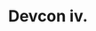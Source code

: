 ﻿---
number: 4
title: Devcon iv.
description: "Devcon iv brought Ethereum's ecosystem and family back to Europe with a 2018 event at the Prague Convention Center in the Czech Republic (Czechia). With 3,000 strong in attendance, Devcon iv was filled with talks, experiences, teams from a matured application ecosystem, and more enterprise support than ever before. The week's expansive content, which was featured across on 5+ stages, can be found here."
location: 'Prague, Czech Republic'
startDate: 2018-10-30
endDate: 2018-11-02
image_1: ../../../static/assets/uploads/editions/devcon-4_1.png
image_2: ../../../static/assets/uploads/editions/devcon-4_2.png
image_3: ../../../static/assets/uploads/editions/devcon-4_3.png
image_title: ../../../static/assets/uploads/editions/devcon-4_title.png
urls:
  - title: Playlist
    url: /archive/playlists/devcon-4/
---
